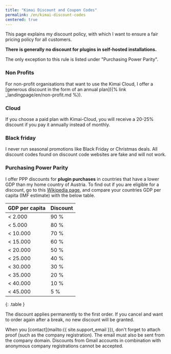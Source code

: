 ```yaml
---
title: "Kimai Discount and Coupon Codes"
permalink: /en/kimai-discount-codes
centered: true
---
```


This page explains my discount policy, with which I want to ensure a fair pricing policy for all customers.

**There is generally no discount for plugins in self-hosted installations.**

The only exception to this rule is listed under "Purchasing Power Parity".

### Non Profits

For non-profit organisations that want to use the Kimai Cloud, I offer a [generous discount in the form of an annual plan]({% link _landingpage/en/non-profit.md %}).   

### Cloud

If you choose a paid plan with Kimai-Cloud, you will receive a 20-25% discount if you pay it annually instead of monthly.

### Black friday

I never run seasonal promotions like Black Friday or Christmas deals.
All discount codes found on discount code websites are fake and will not work.

### Purchasing Power Parity

I offer PPP discounts for **plugin purchases** in countries that have a lower GDP than my home country of Austria.
To find out if you are eligible for a discount, go to this [Wikipedia page](https://en.wikipedia.org/wiki/List_of_countries_by_GDP_(nominal)_per_capita), 
and compare your countries GDP per capita (IMF estimate) with the below table. 

| GDP per capita | Discount |
|----------------|----------|
| <  2.000       | 90 %     |
| <  5.000       | 80 %     |
| < 10.000       | 70 %     |
| < 15.000       | 60 %     |
| < 20.000       | 50 %     |
| < 25.000       | 40 %     |
| < 30.000       | 30 %     |
| < 35.000       | 20 %     |
| < 40.000       | 10 %     |
| < 45.000       | 5 %      |
{: .table }

The discount applies permanently to the first order.
If you cancel and want to order again after a break, no new discount will be granted.

When you [contact](mailto:{{ site.support_email }}), don't forget to attach proof (such as the company registration).
The email must also be sent from the company domain. Discounts from Gmail accounts in combination with anonymous
company registrations cannot be accepted.
